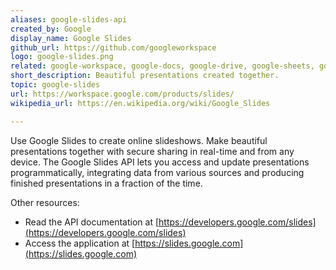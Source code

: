 ```yaml
---
aliases: google-slides-api
created_by: Google
display_name: Google Slides
github_url: https://github.com/googleworkspace
logo: google-slides.png
related: google-workspace, google-docs, google-drive, google-sheets, google-forms
short_description: Beautiful presentations created together.
topic: google-slides
url: https://workspace.google.com/products/slides/
wikipedia_url: https://en.wikipedia.org/wiki/Google_Slides

---
```

Use Google Slides to create online slideshows. Make beautiful presentations together with secure sharing in real-time and from any device. The Google Slides API lets you access and update presentations programmatically, integrating data from various sources and producing finished presentations in a fraction of the time.

Other resources:

- Read the API documentation at [https://developers.google.com/slides](https://developers.google.com/slides)
- Access the application at [https://slides.google.com](https://slides.google.com)
